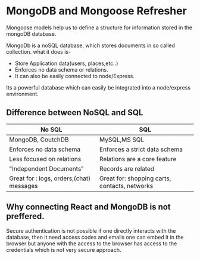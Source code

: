 # MongoDB and Mongoose Refresher

Mongoose models help us to define a structure for information stored in the mongoDB database.

MongoDb is a noSQL database, which stores documents in so called collection. what it does is-

- Store Application data(users, places,etc..)
- Enforces no data schema or relations.
- It can also be easily connected to node/Express.

Its a powerful database which can easily be integrated into a node/express environment.

## Difference between  NoSQL and SQL

| No SQL                                   | SQL                                           |
| ---------------------------------------- | --------------------------------------------- |
| MongoDB, CoutchDB                        | MySQL,MS SQL                                  |
| Enforces no data schema                  | Enforces a strict data schema                 |
| Less focused on relations                | Relations are a core feature                  |
| "Independent Documents"                  | Records are related                           |
| Great for : logs, orders,(chat) messages | Great for: shopping carts, contacts, networks |

  

## Why connecting React and MongoDB is not preffered.

Secure authentication is not possible if one directly interacts with the database, then it need access codes and emails one can embed it in the browser but anyone with the access to the browser has access to the credentials which is not very secure approach.
